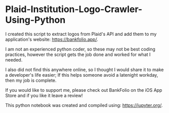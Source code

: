 # Plaid-Institution-Logo-Crawler-Using-Python

I created this script to extract logos from Plaid's API and add them to my application's website: https://bankfolio.app/.

I am not an experienced python coder, so these may not be best coding practices, however the script gets the job done and worked for what I needed.

I also did not find this anywhere online, so I thought I would share it to make a developer's life easier; If this helps someone avoid a latenight workday, then my job is complete.

If you would like to support me, please check out BankFolio on the iOS App Store and if you like it leave a review!

This python notebook was created and compiled using: https://jupyter.org/.
